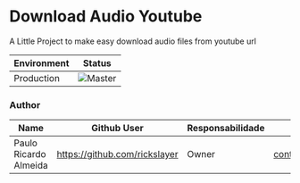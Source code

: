 # Download Audio Youtube
A Little Project to make easy download audio files from youtube url

| Environment | Status                                                                                             |
|------------|----------------------------------------------------------------------------------------------------|
| Production | ![Master](https://github.com/rickslayer/download-audio-youtube/badge.svg?branch=master) |


### Author

| Name                  | Github User                     | Responsabilidade | E-mail
|-----------------------|---------------------------------|------------------|--------------------------------- |
| Paulo Ricardo Almeida | https://github.com/rickslayer   |Owner             | contact@prra.dev                 |

